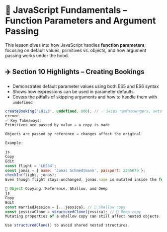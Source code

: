 # 🧠 JavaScript Fundamentals – Function Parameters and Argument Passing

This lesson dives into how JavaScript handles **function parameters**, focusing on default values, primitives vs. objects, and how argument passing works under the hood.

## ✈️ Section 10 Highlights – Creating Bookings

- Demonstrates default parameter values using both ES5 and ES6 syntax
- Shows how expressions can be used in parameter defaults
- Covers the pitfalls of skipping arguments and how to handle them with `undefined`

```js
createBooking('LH123', undefined, 800); // ✅ Skips numPassengers, sets custom price
erence
✅ Key Takeaways:
Primitives are passed by value → a copy is made

Objects are passed by reference → changes affect the original

Example:

js
Copy
Edit
const flight = 'LH234';
const jonas = { name: 'Jonas Schmedtmann', passport: 2345679 };
checkIn(flight, jonas);
Even though flight stays unchanged, jonas.name is mutated inside the function.

🧬 Object Copying: Reference, Shallow, and Deep
js
Copy
Edit
const marriedJessica = {...jessica}; // 🔁 Shallow copy
const jessicaClone = structuredClone(jessica); // 🧬 Deep copy
Mutating properties of a shallow copy can still affect nested objects.

Use structuredClone() to avoid shared nested structures.

